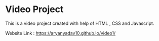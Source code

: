 # Video Project

This is a video project created with help of HTML , CSS and Javascript.

Website Link :  https://aryanyadav10.github.io/video1/
